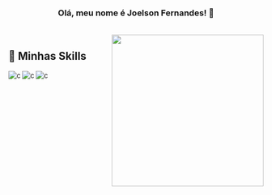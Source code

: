 <h3  align="center"> Olá, meu nome é <strong>Joelson Fernandes!</strong>  👋 </h3>
  <br>
<img align="right" width="300" src="https://i2.wp.com/allhtaccess.info/wp-content/uploads/2018/03/programming.gif?fit=1281%2C716&ssl=1" />

## 🚀 Minhas Skills

<img align="left" height="" src="https://img.shields.io/badge/HTML5-E34F26?style=for-the-badge&logo=html5&logoColor=white" alt="c"/>
<img align="left" height="" src="https://img.shields.io/badge/CSS3-1572B6?style=for-the-badge&logo=css3&logoColor=white" alt="c"/>
<img align="left" height="" src="https://img.shields.io/badge/Bootstrap-563D7C?style=for-the-badge&logo=bootstrap&logoColor=white" alt="c"/>

